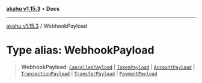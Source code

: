 [**akahu v1.15.3**](../README.md) • **Docs**

***

[akahu v1.15.3](../README.md) / WebhookPayload

# Type alias: WebhookPayload

> **WebhookPayload**: [`CancelledPayload`](CancelledPayload.md) \| [`TokenPayload`](TokenPayload.md) \| [`AccountPayload`](AccountPayload.md) \| [`TransactionPayload`](TransactionPayload.md) \| [`TransferPayload`](TransferPayload.md) \| [`PaymentPayload`](PaymentPayload.md)
